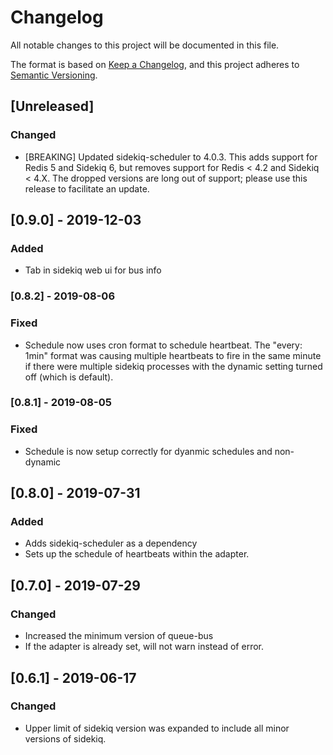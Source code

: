 # Changelog
All notable changes to this project will be documented in this file.

The format is based on [Keep a Changelog](https://keepachangelog.com/en/1.0.0/),
and this project adheres to [Semantic Versioning](https://semver.org/spec/v2.0.0.html).

## [Unreleased]

### Changed
- [BREAKING] Updated sidekiq-scheduler to 4.0.3. This adds support for Redis 5 and Sidekiq 6, but removes support for Redis < 4.2 and Sidekiq < 4.X. The dropped versions are long out of support; please use this release to facilitate an update.

## [0.9.0] - 2019-12-03

### Added
- Tab in sidekiq web ui for bus info

### [0.8.2] - 2019-08-06

### Fixed
- Schedule now uses cron format to schedule heartbeat. The "every: 1min" format was causing multiple heartbeats to fire in the same minute if there were multiple sidekiq processes with the dynamic setting turned off (which is default).

### [0.8.1] - 2019-08-05

### Fixed
- Schedule is now setup correctly for dyanmic schedules and non-dynamic

## [0.8.0] - 2019-07-31

### Added
- Adds sidekiq-scheduler as a dependency
- Sets up the schedule of heartbeats within the adapter.

## [0.7.0] - 2019-07-29

### Changed
- Increased the minimum version of queue-bus
- If the adapter is already set, will not warn instead of error.

## [0.6.1] - 2019-06-17
### Changed

 - Upper limit of sidekiq version was expanded to include all minor versions of sidekiq.
